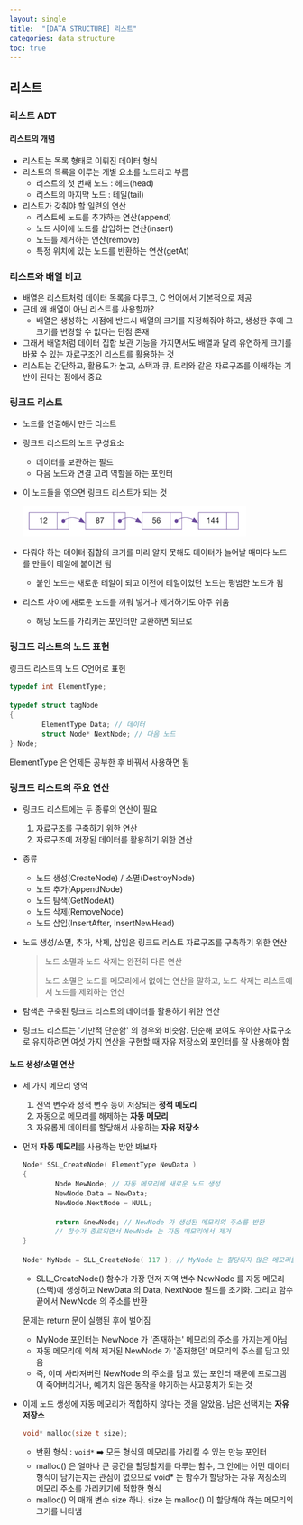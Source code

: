 ```yaml
---
layout: single
title:  "[DATA STRUCTURE] 리스트"
categories: data_structure
toc: true
---
```


## 리스트

### 리스트 ADT

#### 리스트의 개념

- 리스트는 목록 형태로 이뤄진 데이터 형식
- 리스트의 목록을 이루는 개별 요소를 노드라고 부름
  - 리스트의 첫 번째 노드 : 헤드(head)
  - 리스트의 마지막 노드 : 테일(tail)
- 리스트가 갖춰야 할 일련의 연산
  - 리스트에 노드를 추가하는 연산(append)
  - 노드 사이에 노드를 삽입하는 연산(insert)
  - 노드를 제거하는 연산(remove)
  - 특정 위치에 있는 노드를 반환하는 연산(getAt)

### 리스트와 배열 비교

- 배열은 리스트처럼 데이터 목록을 다루고, C 언어에서 기본적으로 제공
- 근데 왜 배열이 아닌 리스트를 사용할까?
  - 배열은 생성하는 시점에 반드시 배열의 크기를 지정해줘야 하고, 생성한 후에 그 크기를 변경할 수 없다는 단점 존재
- 그래서 배열처럼 데이터 집합 보관 기능을 가지면서도 배열과 달리 유연하게 크기를 바꿀 수 있는 자료구조인 리스트를 활용하는 것
- 리스트는 간단하고, 활용도가 높고, 스택과 큐, 트리와 같은 자료구조를 이해하는 기반이 된다는 점에서 중요

### 링크드 리스트

- 노드를 연결해서 만든 리스트

- 링크드 리스트의 노드 구성요소

  - 데이터를 보관하는 필드
  - 다음 노드와 연결 고리 역할을 하는 포인터

- 이 노드들을 엮으면 링크드 리스트가 되는 것

  <img src="../images/2024-09-25-datastructure(2)/image-20240925214051920.png" alt="image-20240925214051920"  />

- 다뤄야 하는 데이터 집합의 크기를 미리 알지 못해도 데이터가 늘어날 때마다 노드를 만들어 테일에 붙이면 됨
  - 붙인 노드는 새로운 테일이 되고 이전에 테일이었던 노드는 평범한 노드가 됨
- 리스트 사이에 새로운 노드를 끼워 넣거나 제거하기도 아주 쉬움
  - 해당 노드를 가리키는 포인터만 교환하면 되므로

### 링크드 리스트의 노드 표현

링크드 리스트의 노드 C언어로 표현

```c
typedef int ElementType;

typedef struct tagNode
{
		ElementType Data; // 데이터
		struct Node* NextNode; // 다음 노드 
} Node;
```

ElementType 은 언제든 공부한 후 바꿔서 사용하면 됨

### 링크드 리스트의 주요 연산

- 링크드 리스트에는 두 종류의 연산이 필요

  1. 자료구조를 구축하기 위한 연산
  2. 자료구조에 저장된 데이터를 활용하기 위한 연산

- 종류

  - 노드 생성(CreateNode) / 소멸(DestroyNode)
  - 노드 추가(AppendNode)
  - 노드 탐색(GetNodeAt)
  - 노드 삭제(RemoveNode)
  - 노드 삽입(InsertAfter, InsertNewHead)

- 노드 생성/소멸, 추가, 삭제, 삽입은 링크드 리스트 자료구조를 구축하기 위한 연산

  > 노드 소멸과 노드 삭제는 완전히 다른 연산
  >
  > 노드 소멸은 노드를 메모리에서 없애는 연산을 말하고, 노드 삭제는 리스트에서 노드를 제외하는 연산

- 탐색은 구축된 링크드 리스트의 데이터를 활용하기 위한 연산

- 링크드 리스트는 '기만적 단순함' 의 경우와 비슷함. 단순해 보여도 우아한 자료구조로 유지하려면 여섯 가지 연산을 구현할 때 자유 저장소와 포인터를 잘 사용해야 함

#### 노드 생성/소멸 연산

- 세 가지 메모리 영역
  1. 전역 변수와 정적 변수 등이 저장되는 **정적 메모리** 
  2. 자동으로 메모리를 해제하는 **자동 메모리**
  3. 자유롭게 데이터를 할당해서 사용하는 **자유 저장소**

- 먼저 **자동 메모리**를 사용하는 방안 봐보자

  ```c
  Node* SSL_CreateNode( ElementType NewData )
  {
          Node NewNode; // 자동 메모리에 새로운 노드 생성
          NewNode.Data = NewData;
          NewNode.NextNode = NULL;
  
          return &newNode; // NewNode 가 생성된 메모리의 주소를 반환
          // 함수가 종료되면서 NewNode 는 자동 메모리에서 제거
  }
  
  Node* MyNode = SLL_CreateNode( 117 ); // MyNode 는 할당되지 않은 메모리를 가리킨다.
  ```

  - SLL_CreateNode() 함수가 가장 먼저 지역 변수 NewNode 를 자동 메모리(스택)에 생성하고 NewData 의 Data, NextNode 필드를 초기화. 그리고 함수 끝에서 NewNode 의 주소를 반환

  문제는 return 문이 실행된 후에 벌어짐

  - MyNode 포인터는 NewNode 가 '존재하는' 메모리의 주소를 가지는게 아님
  - 자동 메모리에 의해 제거된 NewNode 가 '존재했던' 메모리의 주소를 담고 있음
  - 즉, 이미 사라져버린 NewNode 의 주소를 담고 있는 포인터 때문에 프로그램이 죽어버리거나, 예기치 않은 동작을 야기하는 사고뭉치가 되는 것

- 이제 노드 생성에 자동 메모리가 적합하지 않다는 것을 알았음. 남은 선택지는 **자유 저장소**

  ```c
  void* malloc(size_t size);
  ```

  - 반환 형식 : `void*` ➡️ 모든 형식의 메모리를 가리킬 수 있는 만능 포인터
  - malloc() 은 얼마나 큰 공간을 할당할지를 다루는 함수, 그 안에는 어떤 데이터 형식이 담기는지는 관심이 없으므로 void* 는 함수가 할당하는 자유 저장소의 메모리 주소를 가리키기에 적합한 형식
  - malloc() 의 매개 변수 size 하나. size 는 malloc() 이 할당해야 하는 메모리의 크기를 나타냄
